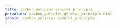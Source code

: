 ```yaml
---
title: carbon_policies_general_principle
permalink: carbon_policies_general_principle.html
jsonid: carbon_policies_general_principle
---
```

